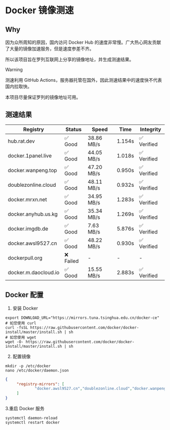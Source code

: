 # Docker 镜像测速

## Why

因为众所周知的原因，国内访问 Docker Hub 的速度非常慢。广大热心网友贡献了大量的镜像加速服务，但是速度参差不齐。


所以该项目旨在罗列互联网上分享的镜像地址，并生成测速结果。

> [!WARNING]
> 测速利用 GitHub Actions，服务器托管在国外，因此测速结果中的速度快不代表国内拉取快。
>

本项目尽量保证罗列的镜像地址可用。

## 测速结果

| Registry | Status | Speed | Time | Integrity |
|----------|--------|-------|------|-----------|
| hub.rat.dev | ✅ Good | 38.86 MB/s | 1.154s | ✅ Verified |
| docker.1panel.live | ✅ Good | 44.05 MB/s | 1.018s | ✅ Verified |
| docker.wanpeng.top | ✅ Good | 47.20 MB/s | 0.950s | ✅ Verified |
| doublezonline.cloud | ✅ Good | 48.11 MB/s | 0.932s | ✅ Verified |
| docker.mrxn.net | ✅ Good | 34.95 MB/s | 1.283s | ✅ Verified |
| docker.anyhub.us.kg | ✅ Good | 35.34 MB/s | 1.269s | ✅ Verified |
| docker.imgdb.de | ✅ Good | 7.63 MB/s | 5.876s | ✅ Verified |
| docker.awsl9527.cn | ✅ Good | 48.22 MB/s | 0.930s | ✅ Verified |
| dockerpull.org | ❌ Failed | - | - | - |
| docker.m.daocloud.io | ✅ Good | 15.55 MB/s | 2.883s | ✅ Verified |

## Docker 配置

1. 安装 Docker
```shell
export DOWNLOAD_URL="https://mirrors.tuna.tsinghua.edu.cn/docker-ce"
# 如您使用 curl
curl -fsSL https://raw.githubusercontent.com/docker/docker-install/master/install.sh | sh
# 如您使用 wget
wget -O- https://raw.githubusercontent.com/docker/docker-install/master/install.sh | sh
```

2. 配置镜像

```shell
mkdir -p /etc/docker
nano /etc/docker/daemon.json
```

```json
{
     "registry-mirrors": [
             "docker.awsl9527.cn","doublezonline.cloud","docker.wanpeng.top"
     ]
}
```

 3.重启 Docker 服务
```shell
systemctl daemon-reload
systemctl restart docker
```
